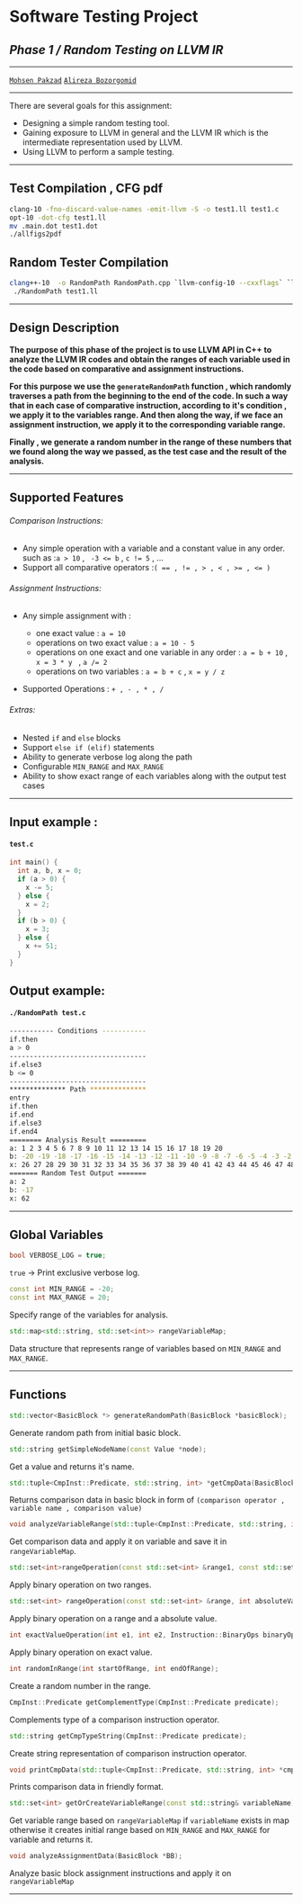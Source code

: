 # Software Testing Project 

## _Phase 1 / Random Testing on LLVM IR_
---

[`Mohsen Pakzad`](https://github.com/mohsenpakzad)
[`Alireza Bozorgomid`](https://github.com/xbozorg)

---
There are several goals for this assignment:
- Designing a simple random testing tool.
- Gaining exposure to LLVM in general and the LLVM IR which is the intermediate representation
used by LLVM.
- Using LLVM to perform a sample testing.
  
  
---  
  
  
## Test Compilation , CFG pdf


```sh
clang-10 -fno-discard-value-names -emit-llvm -S -o test1.ll test1.c
opt-10 -dot-cfg test1.ll
mv .main.dot test1.dot
./allfigs2pdf
```

## Random Tester Compilation
```sh
clang++-10  -o RandomPath RandomPath.cpp `llvm-config-10 --cxxflags` `llvm-config-10 --ldflags` `llvm-config-10 --libs` -lpthread -lncurses -ldl
 ./RandomPath test1.ll
```

---

## Design Description
**The purpose of this phase of the project is to use LLVM API in C++ to analyze the LLVM IR codes and obtain the ranges of each variable used in the code based on comparative and assignment instructions.**


**For this purpose we use the `generateRandomPath` function , which randomly traverses a path from the beginning to the end of the code.
In such a way that in each case of comparative instruction, according to it's condition , we apply it to the variables range.
And then along the way, if we face an assignment instruction, we apply it to the corresponding variable range.**

**Finally , we generate a random number in the range of these numbers that we found along the way we passed, as the test case and the result of the analysis.**


---

## Supported Features

###### Comparison Instructions:
- Any simple operation with a variable and a constant value in any order. such as :`a > 10` , ` -3 <= b` , `c != 5` , ...
- Support all comparative operators :`( == , != , > , < , >= , <= )`

###### Assignment Instructions:
* Any simple assignment with :
    * one exact value : ` a = 10 `
    * operations on two exact value : ` a = 10 - 5 `
    * operations on one exact and one variable in any order : ` a = b + 10 ` , `x = 3 * y ` , ` a /= 2 `
    * operations on two variables : ` a = b + c ` , ` x = y / z `

* Supported Operations : ` + , - , * , / `

###### Extras:
* Nested `if` and `else` blocks
* Support `else if (elif)` statements
* Ability to generate verbose log along the path
* Configurable `MIN_RANGE` and `MAX_RANGE`
* Ability to show exact range of each variables along with the output test cases
---

## Input example :
#### `test.c`
```c
int main() {
  int a, b, x = 0;
  if (a > 0) {
    x -= 5;
  } else {
    x = 2;
  }
  if (b > 0) {
    x = 3;
  } else {
    x += 51;
  }
}
```
## Output example:
#### `./RandomPath test.c`
```sh
----------- Conditions -----------
if.then
a > 0
----------------------------------
if.else3
b <= 0
----------------------------------
************** Path **************
entry
if.then
if.end
if.else3
if.end4
======== Analysis Result =========
a: 1 2 3 4 5 6 7 8 9 10 11 12 13 14 15 16 17 18 19 20
b: -20 -19 -18 -17 -16 -15 -14 -13 -12 -11 -10 -9 -8 -7 -6 -5 -4 -3 -2 -1 0
x: 26 27 28 29 30 31 32 33 34 35 36 37 38 39 40 41 42 43 44 45 46 47 48 49 50 51 52 53 54 55 56 57 58 59 60 61 62 63 64 65 66
======= Random Test Output =======
a: 2
b: -17
x: 62
```
---
## Global Variables



```c++
bool VERBOSE_LOG = true;
```
`true` -> Print exclusive verbose log.
```c++
const int MIN_RANGE = -20;
const int MAX_RANGE = 20;
```
Specify range of the variables for analysis.
```c++
std::map<std::string, std::set<int>> rangeVariableMap;
```
Data structure that represents range of variables based on `MIN_RANGE` and `MAX_RANGE`.

---

## Functions
```c++
std::vector<BasicBlock *> generateRandomPath(BasicBlock *basicBlock);
```
Generate random path from initial basic block.
```c++
std::string getSimpleNodeName(const Value *node);
```
Get a value and returns it's name.
```c++
std::tuple<CmpInst::Predicate, std::string, int> *getCmpData(BasicBlock *basicBlock);

```

Returns comparison data in basic block in form of `(comparison operator , variable name , comparison value)`
```c++
void analyzeVariableRange(std::tuple<CmpInst::Predicate, std::string, int> *cmpData);
```
Get comparison data and apply it on variable and save it in `rangeVariableMap`.
```c++
std::set<int>rangeOperation(const std::set<int> &range1, const std::set<int> &range2, Instruction::BinaryOps binaryOps);
```
Apply binary operation on two ranges.
```c++
std::set<int> rangeOperation(const std::set<int> &range, int absoluteValue, Instruction::BinaryOps binaryOps);
```
Apply binary operation on a range and a absolute value.

```c++
int exactValueOperation(int e1, int e2, Instruction::BinaryOps binaryOps);
```
Apply binary operation on exact value.

```c++
int randomInRange(int startOfRange, int endOfRange);
```
Create a random number in the range.
```c++
CmpInst::Predicate getComplementType(CmpInst::Predicate predicate);
```
Complements type of a comparison instruction operator.
```c++
std::string getCmpTypeString(CmpInst::Predicate predicate);
```
Create string representation of comparison instruction operator.
```c++
void printCmpData(std::tuple<CmpInst::Predicate, std::string, int> *cmpData);
```
Prints comparison data in friendly format.


```c++
std::set<int> getOrCreateVariableRange(const std::string& variableName);
```
Get variable range based on `rangeVariableMap` if `variableName` exists in map otherwise it creates initial range based on `MIN_RANGE` and `MAX_RANGE` for variable and returns it.

```c++
void analyzeAssignmentData(BasicBlock *BB);
```
Analyze basic block assignment instructions and apply it on `rangeVariableMap`

---